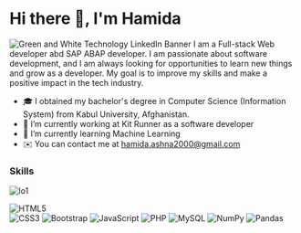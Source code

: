 #                                         **Hi there 👋, I'm Hamida** 

![Green and White Technology LinkedIn Banner](https://user-images.githubusercontent.com/75003524/213009186-0597d1b7-f355-40f4-9d06-6253f5fd8afa.png)
I am a Full-stack Web developer abd SAP ABAP developer. I am passionate about software development, and I am always looking for opportunities to learn new things and grow as a developer. My goal is to improve my skills and make a positive impact in the tech industry.


- 🎓 I obtained my bachelor's degree in Computer Science (Information System) from Kabul University, Afghanistan.
- 🔭 I’m currently working at Kit Runner as a software developer
- 🌱 I’m currently learning Machine Learning
- ✉️ You can contact me at hamida.ashna2000@gmail.com

### Skills
![lo1](https://user-images.githubusercontent.com/75003524/212998828-5e940c46-bfa3-45db-b799-4a40940ca68d.png?style=width='200px'&height='200px') 

![HTML5](https://img.shields.io/badge/html5-%23E34F26.svg?style=for-the-badge&logo=html5&logoColor=white)    
![CSS3](https://img.shields.io/badge/css3-%231572B6.svg?style=for-the-badge&logo=css3&logoColor=white)
![Bootstrap](https://img.shields.io/badge/bootstrap-%23563D7C.svg?style=for-the-badge&logo=bootstrap&logoColor=white)
![JavaScript](https://img.shields.io/badge/javascript-%23323330.svg?style=for-the-badge&logo=javascript&logoColor=%23F7DF1E)
![PHP](https://img.shields.io/badge/php-%23777BB4.svg?style=for-the-badge&logo=php&logoColor=white)
![MySQL](https://img.shields.io/badge/mysql-%2300f.svg?style=for-the-badge&logo=mysql&logoColor=white)
![NumPy](https://img.shields.io/badge/numpy-%23013243.svg?style=for-the-badge&logo=numpy&logoColor=white)
![Pandas](https://img.shields.io/badge/pandas-%23150458.svg?style=for-the-badge&logo=pandas&logoColor=white)

<!--
**hamida-ashna/hamida-ashna** is a ✨ _special_ ✨ repository because its `README.md` (this file) appears on your GitHub profile.

Here are some ideas to get you started:



-->

